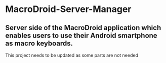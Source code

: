 # MacroDroid-Server-Manager
Server side of the MacroDroid application which enables users to use their Android smartphone as macro keyboards.
---
This project needs to be updated as some parts are not needed
